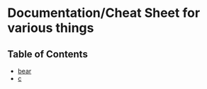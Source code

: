 # Documentation/Cheat Sheet for various things

## Table of Contents

- [bear](bear.md)
- [c](c.md)
